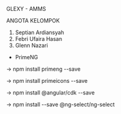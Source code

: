 GLEXY - AMMS

ANGOTA KELOMPOK
1) Septian Ardiansyah
2) Febri Ufaira Hasan
3) Glenn Nazari

- PrimeNG

-> npm install primeng --save

-> npm install primeicons --save

-> npm install @angular/cdk --save

-> npm install --save @ng-select/ng-select
